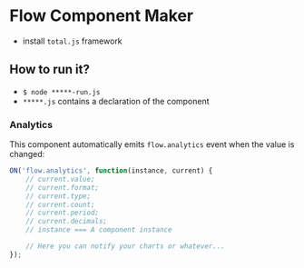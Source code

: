 # Flow Component Maker

- install `total.js` framework

## How to run it?

- `$ node *****-run.js`
- `*****.js` contains a declaration of the component

### Analytics

This component automatically emits `flow.analytics` event when the value is changed:

```javascript
ON('flow.analytics', function(instance, current) {
    // current.value;
    // current.format;
    // current.type;
    // current.count;
    // current.period;
    // current.decimals;    
    // instance === A component instance

    // Here you can notify your charts or whatever...
});
```
